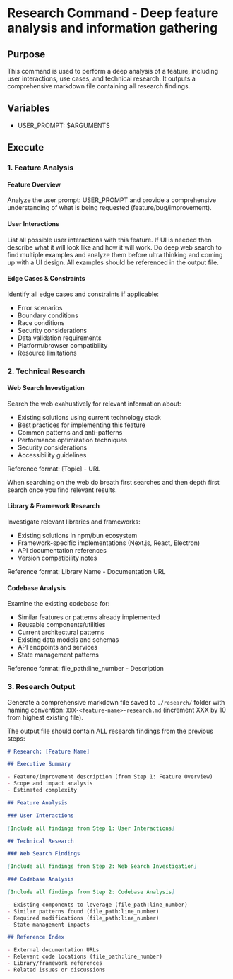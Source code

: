 # Research Command - Deep feature analysis and information gathering

## Purpose

This command is used to perform a deep analysis of a feature, including user interactions, use cases, and technical research. It outputs a comprehensive markdown file containing all research findings.

## Variables

- USER_PROMPT: $ARGUMENTS

## Execute

### 1. Feature Analysis

#### Feature Overview

Analyze the user prompt: USER_PROMPT and provide a comprehensive understanding of what is being requested (feature/bug/improvement).

#### User Interactions

List all possible user interactions with this feature. If UI is needed then describe what it will look like and how it will work. Do deep web search to find multiple examples and analyze them before ultra thinking and coming up with a UI design. All examples should be referenced in the output file.

#### Edge Cases & Constraints

Identify all edge cases and constraints if applicable:

- Error scenarios
- Boundary conditions
- Race conditions
- Security considerations
- Data validation requirements
- Platform/browser compatibility
- Resource limitations

### 2. Technical Research

#### Web Search Investigation

Search the web exahustively for relevant information about:

- Existing solutions using current technology stack
- Best practices for implementing this feature
- Common patterns and anti-patterns
- Performance optimization techniques
- Security considerations
- Accessibility guidelines

Reference format: [Topic] - URL

When searching on the web do breath first searches and then depth first search once you find relevant results.

#### Library & Framework Research

Investigate relevant libraries and frameworks:

- Existing solutions in npm/bun ecosystem
- Framework-specific implementations (Next.js, React, Electron)
- API documentation references
- Version compatibility notes

Reference format: Library Name - Documentation URL

#### Codebase Analysis

Examine the existing codebase for:

- Similar features or patterns already implemented
- Reusable components/utilities
- Current architectural patterns
- Existing data models and schemas
- API endpoints and services
- State management patterns

Reference format: file_path:line_number - Description

### 3. Research Output

Generate a comprehensive markdown file saved to `./research/` folder with naming convention: `XXX-<feature-name>-research.md` (increment XXX by 10 from highest existing file).

The output file should contain ALL research findings from the previous steps:

```markdown
# Research: [Feature Name]

## Executive Summary

- Feature/improvement description (from Step 1: Feature Overview)
- Scope and impact analysis
- Estimated complexity

## Feature Analysis

### User Interactions

[Include all findings from Step 1: User Interactions]

## Technical Research

### Web Search Findings

[Include all findings from Step 2: Web Search Investigation]

### Codebase Analysis

[Include all findings from Step 2: Codebase Analysis]

- Existing components to leverage (file_path:line_number)
- Similar patterns found (file_path:line_number)
- Required modifications (file_path:line_number)
- State management impacts

## Reference Index

- External documentation URLs
- Relevant code locations (file_path:line_number)
- Library/framework references
- Related issues or discussions
```
